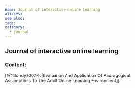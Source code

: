 ```yaml
---
name: Journal of interactive online learning
aliases:
see also:
tags:
category:
  - journal
---
```


## Journal of interactive online learning

### Content:
[[@Blondy2007-lo|Evaluation And Application Of Andragogical Assumptions To The Adult Online Learning Environment]]